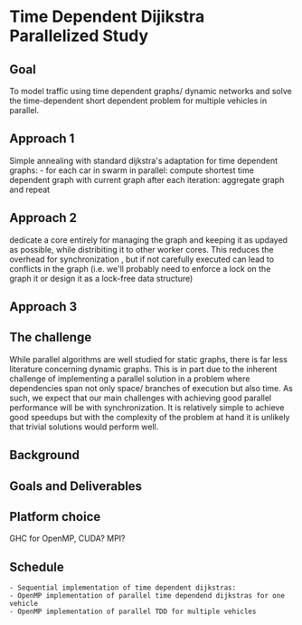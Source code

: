 # Time Dependent Dijikstra Parallelized Study

## Goal 

To model traffic using time dependent graphs/ dynamic networks and solve the time-dependent short dependent
problem for multiple vehicles in parallel.

## Approach 1

Simple annealing with standard dijkstra's adaptation for time dependent graphs:
    - for each car in swarm in parallel:
        compute shortest time dependent graph with current graph
        after each iteration:
            aggregate graph and repeat


## Approach 2

dedicate a core entirely for managing the graph and keeping it as updayed as possible, while
distribiting it to other worker cores. This reduces the overhead for synchronization , but if not carefully
executed can lead to conflicts in the graph (i.e. we'll probably need to enforce a lock on the graph it or design
it as a lock-free data structure)

## Approach 3


## The challenge
    
While parallel algorithms are well studied for static graphs, there is far less literature concerning dynamic graphs.
This is in part due to the inherent challenge of implementing a parallel solution in a problem where dependencies span
not only space/ branches of execution but also time. As such, we expect that our main challenges with achieving good
parallel performance will be with synchronization. It is relatively simple to achieve good speedups but with the complexity
of the problem at hand it is unlikely that trivial solutions would perform well.


## Background

## Goals and Deliverables

## Platform choice

  GHC for OpenMP, CUDA? MPI? 
## Schedule

    - Sequential implementation of time dependent dijkstras:
    - OpenMP implementation of parallel time dependend dijkstras for one vehicle
    - OpenMP implementation of parallel TDD for multiple vehicles
